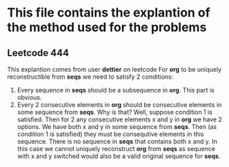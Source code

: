 # This file contains the explantion of the method used for the problems

## Leetcode 444
This explantion comes from user **dettier** on leetcode
For **org** to be uniquely reconstructible from **seqs** we need to satisfy 2 conditions:
1. Every sequence in **seqs** should be a subsequence in **org**. This part is obvious.
1. Every 2 consecutive elements in **org** should be consecutive elements in some sequence from **seqs**. Why is that? Well, suppose condition 1 is satisfied. Then for 2 any consecutive elements x and y in **org** we have 2 options. We have both x and y in some sequence from **seqs**. Then (as condition 1 is satisfied) they must be consequtive elements in this sequence. There is no sequence in **seqs** that contains both x and y. In this case we cannot uniquely reconstruct **org** from **seqs** as sequence with x and y switched would also be a valid original sequence for **seqs**.
